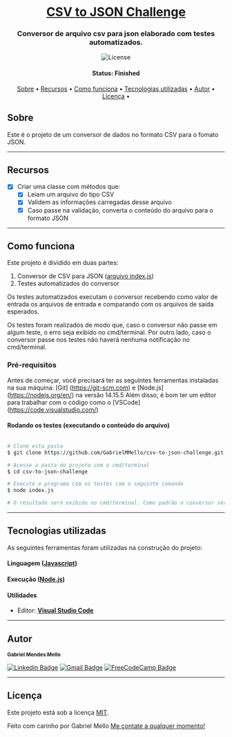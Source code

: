 <h1 align="center">
   <a href="#"> CSV to JSON Challenge </a>
</h1>

<h3 align="center">
    Conversor de arquivo csv para json elaborado com testes automatizados.
</h3>

<p align="center">
   <img alt="License" src="https://img.shields.io/badge/license-MIT-brightgreen">
</p>


<h4 align="center"> 
	 Status: Finished
</h4>

<p align="center">
 <a href="#sobre">Sobre</a> •
 <a href="#recursos">Recursos</a> •
 <a href="#como-funciona">Como funciona</a> • 
 <a href="#tecnologias-utilizadas">Tecnologias utilizadas</a> • 
 <a href="#autor">Autor</a> • 
 <a href="#licença">Licença</a> •
</p>


## Sobre

Este é o projeto de um conversor de dados no formato CSV para o fomato JSON.

---

## Recursos

- [x] Criar uma classe com métodos que:
   - [x] Leiam um arquivo do tipo CSV
   - [x] Validem as informações carregadas desse arquivo
   - [x] Caso passe na validação, converta o conteúdo do arquivo para o formato JSON

---

## Como funciona

Este projeto é dividido em duas partes:
1. Conversor de CSV para JSON ([arquivo index.js](https://github.com/GabrielMMello/csv-to-json-challenge/blob/main/index.js))
2. Testes automatizados do conversor

Os testes automatizados executam o conversor recebendo como valor de entrada os arquivos de entrada e comparando com os arquivos de saída esperados.

Os testes foram realizados de modo que, caso o conversor não passe em algum teste, o erro seja exibido no cmd/terminal. 
Por outro lado, caso o conversor passe nos testes não haverá nenhuma notificação no cmd/terminal.

### Pré-requisitos

Antes de começar, você precisará ter as seguintes ferramentas instaladas na sua máquina:
[Git] (https://git-scm.com) e [Node.js] (https://nodejs.org/en/) na versão 14.15.5
Além disso, é bom ter um editor para trabalhar com o código como o [VSCode] (https://code.visualstudio.com/)

#### Rodando os testes (executando o conteúdo do arquivo)

```bash

# Clone esta pasta
$ git clone https://github.com/GabrielMMello/csv-to-json-challenge.git

# Acesse a pasta do projeto com o cmd/terminal
$ cd csv-to-json-challenge

# Execute o programa com os testes com o seguinte comando
$ node index.js

# O resultado será exibido no cmd/terminal. Como padrão o conversor será baixado passando nos testes. 


```

---

## Tecnologias utilizadas

As seguintes ferramentas foram utilizadas na construção do projeto:

#### **Linguagem**  ([Javascript](https://developer.mozilla.org/pt-BR/docs/Web/JavaScript))

#### **Execução**  ([Node.js](https://nodejs.org/en/))

#### **Utilidades**

-   Editor:  **[Visual Studio Code](https://code.visualstudio.com/)**


---

## Autor

<a href="https://www.linkedin.com/in/gabriel-mendes-mello/">
 <sub><b>Gabriel Mendes Mello</b></sub>
 <br />

[![Linkedin Badge](https://img.shields.io/badge/-Gabriel-blue?style=flat-square&logo=Linkedin&logoColor=white&link=https://www.linkedin.com/in/gabriel-mendes-mello/)](https://www.linkedin.com/in/gabriel-mendes-mello/) 
[![Gmail Badge](https://img.shields.io/badge/-gabrielmendesmello@gmail.com-c14438?style=flat-square&logo=Gmail&logoColor=white&link=mailto:gabrielmendesmello@gmail.com)](mailto:gabrielmendesmello@gmail.com)
[![FreeCodeCamp Badge](https://img.shields.io/badge/-Gabriel-black?style=flat-square&logo=freecodecamp&logoColor=white&link=https://www.freecodecamp.org/gabrielmmello)](https://www.freecodecamp.org/gabrielmmello)

---

## Licença

Este projeto está sob a licença [MIT](./LICENSE).

Feito com carinho por Gabriel Mello
[Me contate a qualquer momento!](https://www.linkedin.com/in/gabriel-mendes-mello/)
